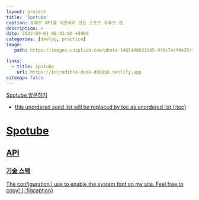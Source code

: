 ```yaml
---
layout: project
title: 'Spotube'
caption: 유튜브 API를 사용하여 만든 스포츠 유튜브 앱.
description: >
date: 2022-09-01 08:45:00 +0900
categories: [devlog, practice]    
image: 
   path: https://images.unsplash.com/photo-1485400031595-976c74cf4e25?ixlib=rb-4.0.3&ixid=MnwxMjA3fDB8MHxwaG90by1wYWdlfHx8fGVufDB8fHx8&auto=format&fit=crop&w=1740&q=80

links:
  - title: Spotube
    url: https://incredible-dusk-d8b866.netlify.app
sitemap: false
---
```


<a href="https://incredible-dusk-d8b866.netlify.app" target="_blank">Spotube 방문하기

* this unordered seed list will be replaced by toc as unordered list 
{:toc}

# Spotube
## API

### 기술 스택

The configuration I use to enable the system font on my site. Feel free to copy!
{:.figcaption}